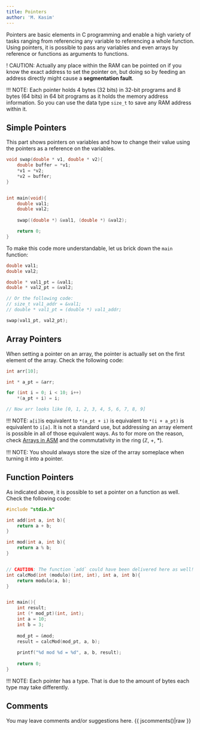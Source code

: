 ```yaml
---
title: Pointers
author: 'M. Kasim'
---
```


Pointers are basic elements in C programming and enable a high variety of tasks ranging from referencing any variable to referencing a whole function. Using pointers, it is possible to pass any variables and even arrays by reference or functions as arguments to functions.

! CAUTION: Actually any place within the RAM can be pointed on if you know the exact address to set the pointer on, but doing so by feeding an address directly might cause a **segmentation fault**.

!!! NOTE: Each pointer holds 4 bytes (32 bits) in 32-bit programs and 8 bytes (64 bits) in 64 bit programs as it holds the memory address information. So you can use the data type `size_t` to save any RAM address within it.

## Simple Pointers
This part shows pointers on variables and how to change their value using the pointers as a reference on the variables.

```C
void swap(double * v1, double * v2){
	double buffer = *v1;
	*v1 = *v2;
	*v2 = buffer;
}


int main(void){
	double val1;
	double val2;
	
	swap((double *) &val1, (double *) &val2);

	return 0;
}
```

To make this code more understandable, let us brick down the `main` function:

```C
double val1;
double val2;

double * val1_pt = &val1;
double * val2_pt = &val2;

// Or the following code:
// size_t val1_addr = &val1;
// double * val1_pt = (double *) val1_addr;

swap(val1_pt, val2_pt);
```


## Array Pointers
When setting a pointer on an array, the pointer is actually set on the first element of the array. Check the following code:

```C
int arr[10];

int * a_pt = &arr;

for (int i = 0; i < 10; i++)
    *(a_pt + i) = i;

// Now arr looks like [0, 1, 2, 3, 4, 5, 6, 7, 8, 9]
```
!!! NOTE: `a[i]`is equivalent to `*(a_pt + i)` is equivalent to `*(i + a_pt)` is equivalent to `i[a]`. It is not a standard use, but addressing an array element is possible in all of those equivalent ways. As to for more on the reason, check [Arrays in ASM](../../tutorial/arrays) and the commutativity in the ring (ℤ, +, \*).

!!! NOTE: You should always store the size of the array someplace when turning it into a pointer. 

## Function Pointers
As indicated above, it is possible to set a pointer on a function as well. Check the following code:

```C
#include "stdio.h"

int add(int a, int b){
    return a + b;
}

int mod(int a, int b){
    return a % b;
}


// CAUTION: The function `add` could have been delivered here as well!
int calcMod(int (modulo)(int, int), int a, int b){
    return modulo(a, b);
}


int main(){
    int result;
    int (* mod_pt)(int, int);
    int a = 10;
    int b = 3;
    
    mod_pt = &mod;
    result = calcMod(mod_pt, a, b);
    
    printf("%d mod %d = %d", a, b, result);
    
    return 0;
}
```

!!! NOTE: Each pointer has a type. That is due to the amount of bytes each type may take differently.


## Comments
You may leave comments and/or suggestions here.
{{ jscomments()|raw }}